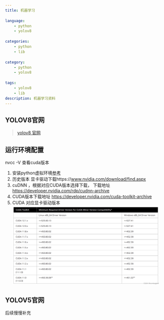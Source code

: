 ```yaml
---
title: 机器学习

language:
    - python
    - yolov8

categories:
    - python
    - lib

category:
    - python
    - yolov8

tags:
    - yolov8
    - lib
description: 机器学习资料
---
```


## YOLOV8官网

> [yolov8 官网](https://docs.ultralytics.com/)

## 运行环境配置
nvcc -V  查看cuda版本

1. 安装python虚拟环境[参考](python/2.虚拟环境.md)
2. 历史版本 显卡驱动下载https://www.nvidia.com/download/find.aspx
3. cuDNN ，根据对应CUDA版本选择下载， 下载地址 https://developer.nvidia.com/rdp/cudnn-archive
4. CUDA版本下载地址 https://developer.nvidia.com/cuda-toolkit-archive
5. CUDA 对应显卡驱动版本
![](media/16983110108483.jpg)



## YOLOV5官网
后续慢慢补充